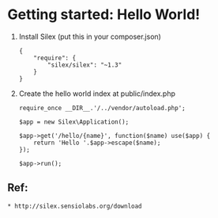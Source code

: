 # Getting started: Hello World!

1. Install Silex (put this in your composer.json)

    ```
    {
        "require": {
            "silex/silex": "~1.3"
        }
    }
    ```

2. Create the hello world index at public/index.php

    ```
    require_once __DIR__.'/../vendor/autoload.php';

    $app = new Silex\Application();

    $app->get('/hello/{name}', function($name) use($app) {
        return 'Hello '.$app->escape($name);
    });

    $app->run();

    ```

## Ref:

    * http://silex.sensiolabs.org/download
